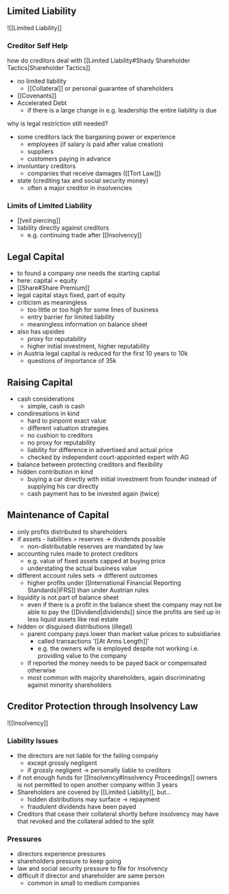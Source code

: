 ## Limited Liability
![[Limited Liability]]

### Creditor Self Help
how do creditors deal with [[Limited Liability#Shady Shareholder Tactics|Shareholder Tactics]]
- no limited liability
	- [[Collateral]] or personal guarantee of shareholders
 - [[Covenants]]
 - Accelerated Debt
	 - if there is a large change in e.g. leadership the entire liability is due

why is legal restriction still needed?
- some creditors lack the bargaining power or experience
	- employees (if salary is paid after value creation)
	- suppliers 
	- customers paying in advance
- involuntary creditors
	- companies that receive damages ([[Tort Law]])
- state (crediting tax and social security money)
	- often a major creditor in insolvencies

### Limits of Limited Liability
- [[veil piercing]]
- liability directly against creditors
	- e.g. continuing trade after [[Insolvency]]

## Legal Capital
- to found a company one needs the starting capital
- here: capital = equity
- [[Share#Share Premium]]
- legal capital stays fixed, part of equity
- criticism as meaningless 
	- too little or too high for some lines of business
	- entry barrier for limited liability
	- meaningless information on balance sheet
- also has upsides
	- proxy for reputability
	- higher initial investment, higher reputability
- in Austria legal capital is reduced for the first 10 years to 10k
	- questions of importance of 35k

## Raising Capital
- cash considerations
	- simple, cash is cash
- condiresations in kind
	- hard to pinpoint exact value
	- different valuation strategies
	- no cushion to creditors
	- no proxy for reputability
	- liability for difference in advertised and actual price
	- checked by independent court-appointed expert with AG
- balance between protecting creditors and flexibility
- hidden contribution in kind
	- buying a car directly with initial investment from founder instead of supplying his car directly
	- cash payment has to be invested again (twice)

## Maintenance of Capital
- only profits distributed to shareholders
- if assets - liabilities > reserves -> dividends possible
	- non-distributable reserves are mandated by law
- accounting rules made to protect creditors
	- e.g. value of fixed assets capped at buying price
	- understating the actual business value
- different account rules sets -> different outcomes
	- higher profits under [[International Financial Reporting Standards|IFRS]] than under Austrian rules
- liquidity is not part of balance sheet
	- even if there is a profit in the balance sheet the company may not be able to pay the [[Dividend|dividends]] since the profits are tied up in less liquid assets like real estate
- hidden or disguised distributions (illegal)
	- parent company pays lower than market value prices to subsidiaries
		- called transactions '[[At Arms Length]]'
		- e.g. the owners wife is employed despite not working i.e. providing value to the company
	- if reported the money needs to be payed back or compensated otherwise
	- most common with majority shareholders, again discriminating against minority shareholders

## Creditor Protection through Insolvency Law
![[Insolvency]]

### Liability Issues
- the directors are not liable for the failing company
	- except grossly negligent
	- if grossly negligent -> personally liable to creditors
- if not enough funds for [[Insolvency#Insolvency Proceedings]] owners is not permitted to open another company within 3 years
-  Shareholders are covered by [[Limited Liability]], but...
	- hidden distributions may surface -> repayment
	- fraudulent dividends have been payed
- Creditors that cease their collateral shortly before insolvency may have that revoked and the collateral added to the split

### Pressures
- directors experience pressures
- shareholders pressure to keep going
- law and social security pressure to file for insolvency
- difficult if director and shareholder are same person
	- common in small to medium companies